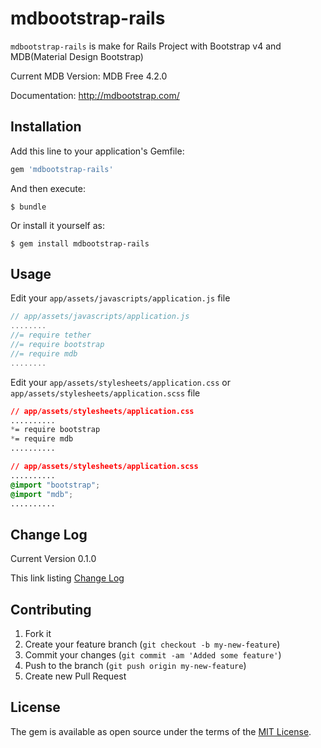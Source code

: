 # mdbootstrap-rails
`mdbootstrap-rails` is make for Rails Project with Bootstrap v4 and
MDB(Material Design Bootstrap) 

Current MDB Version: MDB Free 4.2.0

Documentation:
http://mdbootstrap.com/


## Installation

Add this line to your application's Gemfile:

```ruby
gem 'mdbootstrap-rails'
```

And then execute:

    $ bundle

Or install it yourself as:

    $ gem install mdbootstrap-rails

## Usage

Edit your `app/assets/javascripts/application.js` file
```javascript
// app/assets/javascripts/application.js
........
//= require tether
//= require bootstrap
//= require mdb
........

```

Edit your `app/assets/stylesheets/application.css` or `app/assets/stylesheets/application.scss` file
```css
// app/assets/stylesheets/application.css
..........
*= require bootstrap
*= require mdb
..........

// app/assets/stylesheets/application.scss
..........
@import "bootstrap";
@import "mdb";
..........
```

## Change Log

Current Version 0.1.0

This link listing [Change
Log](https://github.com/ggomagundan/mdbootstrap-rails/blob/master/CHANGE_LOG.md)

## Contributing

1. Fork it
2. Create your feature branch (`git checkout -b my-new-feature`)
3. Commit your changes (`git commit -am 'Added some feature'`)
4. Push to the branch (`git push origin my-new-feature`)
5. Create new Pull Request


## License

The gem is available as open source under the terms of the [MIT
License](http://opensource.org/licenses/MIT).

